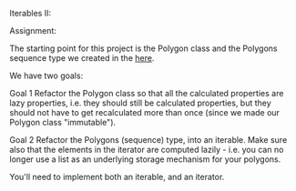 Iterables II:

Assignment:

The starting point for this project is the Polygon class and the Polygons sequence type we created in the <a href="https://github.com/m-shilpa/EPAI/tree/main/Session_10_Sequence_Types">here</a>.

We have two goals:

Goal 1
Refactor the Polygon class so that all the calculated properties are lazy properties, i.e. they should still be calculated properties, but they should not have to get recalculated more than once (since we made our Polygon class "immutable").

Goal 2
Refactor the Polygons (sequence) type, into an iterable. Make sure also that the elements in the iterator are computed lazily - i.e. you can no longer use a list as an underlying storage mechanism for your polygons.

You'll need to implement both an iterable, and an iterator.
